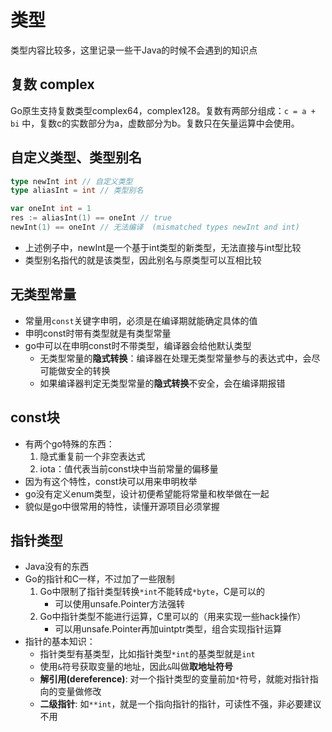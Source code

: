 # 类型
类型内容比较多，这里记录一些干Java的时候不会遇到的知识点

## 复数 complex
Go原生支持复数类型complex64，complex128。复数有两部分组成：`c = a + bi` 中，复数c的实数部分为a，虚数部分为b。复数只在矢量运算中会使用。

## 自定义类型、类型别名
```go
type newInt int // 自定义类型
type aliasInt = int // 类型别名

var oneInt int = 1
res := aliasInt(1) == oneInt // true
newInt(1) == oneInt // 无法编译  (mismatched types newInt and int)
```
- 上述例子中，newInt是一个基于int类型的新类型，无法直接与int型比较
- 类型别名指代的就是该类型，因此别名与原类型可以互相比较

## 无类型常量
- 常量用`const`关键字申明，必须是在编译期就能确定具体的值
- 申明const时带有类型就是有类型常量
- go中可以在申明const时不带类型，编译器会给他默认类型
    - 无类型常量的**隐式转换**：编译器在处理无类型常量参与的表达式中，会尽可能做安全的转换
    - 如果编译器判定无类型常量的**隐式转换**不安全，会在编译期报错

## const块
- 有两个go特殊的东西：
    1. 隐式重复前一个非空表达式
    2. iota：值代表当前const块中当前常量的偏移量
- 因为有这个特性，const块可以用来申明枚举
- go没有定义enum类型，设计初便希望能将常量和枚举做在一起 
- 貌似是go中很常用的特性，读懂开源项目必须掌握

## 指针类型
- Java没有的东西
- Go的指针和C一样，不过加了一些限制
    1. Go中限制了指针类型转换`*int`不能转成`*byte`，C是可以的
        - 可以使用unsafe.Pointer方法强转
    2. Go中指针类型不能进行运算，C里可以的（用来实现一些hack操作）
        - 可以用unsafe.Pointer再加uintptr类型，组合实现指针运算
- 指针的基本知识：
    - 指针类型有基类型，比如指针类型`*int`的基类型就是`int`
    - 使用`&`符号获取变量的地址，因此`&`叫做**取地址符号**
    - **解引用(dereference)**: 对一个指针类型的变量前加`*`符号，就能对指针指向的变量做修改
    - **二级指针**: 如`**int`，就是一个指向指针的指针，可读性不强，非必要建议不用
